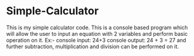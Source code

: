 # Simple-Calculator
This is my simple calculator code.
This is a console based program which will allow the user to 
input an equation with 2 variables and perform basic operation on it.
Ex:- 
console input:
24+3
console output:
24 + 3 = 27
and further subtraction, multiplication and division can be performed on it.
